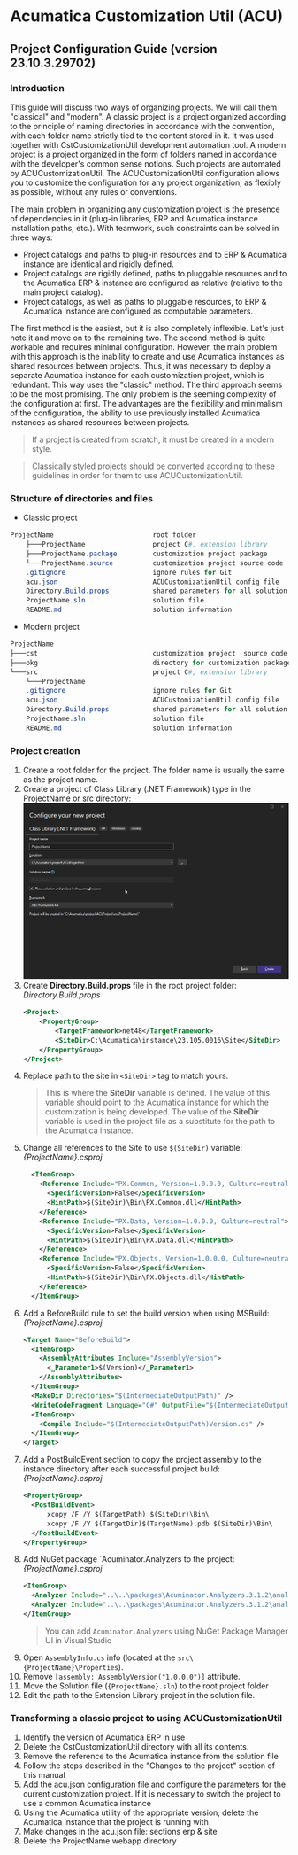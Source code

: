 # Acumatica Customization Util (ACU)

## Project Configuration Guide (version 23.10.3.29702)

### Introduction

This guide will discuss two ways of organizing projects. We will call them "classical" and "modern".
A classic project is a project organized according to the principle of naming directories in accordance with the convention, with each folder name strictly tied to the content stored in it. It was used together with CstCustomizationUtil development automation tool.
A modern project is a project organized in the form of folders named in accordance with the developer's common sense notions. Such projects are automated by ACUCustomizationUtil. The ACUCustomizationUtil configuration allows you to customize the configuration for any project organization, as flexibly as possible, without any rules or conventions. 

The main problem in organizing any customization project is the presence of dependencies in it (plug-in libraries, ERP and Acumatica instance installation paths, etc.). With teamwork, such constraints can be solved in three ways:

- Project catalogs and paths to plug-in resources and to ERP & Acumatica instance are identical and rigidly defined.
- Project catalogs are rigidly defined, paths to pluggable resources and to the Acumatica ERP & instance are configured as relative (relative to the main project catalog).
- Project catalogs, as well as paths to pluggable resources, to ERP & Acumatica instance are configured as computable parameters.

The first method is the easiest, but it is also completely inflexible. Let's just note it and move on to the remaining two.
The second method is quite workable and requires minimal configuration. However, the main problem with this approach is the inability to create and use Acumatica instances as shared resources between projects. Thus, it was necessary to deploy a separate Acumatica instance for each customization project, which is redundant. This way uses the "classic" method.
The third approach seems to be the most promising. The only problem is the seeming complexity of the configuration at first. The advantages are the flexibility and minimalism of the configuration, the ability to use previously installed Acumatica instances as shared resources between projects.

> If a project is created from scratch, it must be created in a modern style.

> Classically styled projects should be converted according to these guidelines in order for them to use ACUCustomizationUtil.

### Structure of directories and files

* Classic project
```powershell
ProjectName                         root folder
    ├───ProjectName                 project C#, extension library
    ├───ProjectName.package         customization project package
    └───ProjectName.source          customization project source code
	.gitignore                      ignore rules for Git
	acu.json                        ACUCustomizationUtil config file
	Directory.Build.props           shared parameters for all solution projects
	ProjectName.sln                 solution file
	README.md                       solution information
```

* Modern project
```powershell
ProjectName
├───cst                             customization project  source code
├───pkg                             directory for customization packages
└───src                             project C#, extension library
    └───ProjectName
	.gitignore						ignore rules for Git
	acu.json						ACUCustomizationUtil config file
	Directory.Build.props			shared parameters for all solution projects
	ProjectName.sln					solution file
	README.md						solution information
```

### Project creation
1. Create a root folder for the project. The folder name is usually the same as the project name.  
2. Create a project of Class Library (.NET Framework) type in the ProjectName or src directory:  
    ![CreateNewProject](img/CreateNewProject.png)
3. Create **Directory.Build.props** file in the root project folder:  
    _Directory.Build.props_
    ```xml
    <Project>
        <PropertyGroup>
            <TargetFramework>net48</TargetFramework>
            <SiteDir>C:\Acumatica\instance\23.105.0016\Site</SiteDir> 
        </PropertyGroup>
    </Project>
    ```
4. Replace path to the site in `<SiteDir>` tag to match yours.
    > This is where the **SiteDir** variable is defined. The value of this variable should point to the Acumatica instance for which the customization is being developed. The value of the **SiteDir** variable is used in the project file as a substitute for the path to the Acumatica instance.
5. Change all references to the Site to use `$(SiteDir)` variable:
    _{ProjectName}.csproj_  
    ```xml
      <ItemGroup>
        <Reference Include="PX.Common, Version=1.0.0.0, Culture=neutral">
          <SpecificVersion>False</SpecificVersion>
          <HintPath>$(SiteDir)\Bin\PX.Common.dll</HintPath>
        </Reference>
        <Reference Include="PX.Data, Version=1.0.0.0, Culture=neutral">
          <SpecificVersion>False</SpecificVersion>
          <HintPath>$(SiteDir)\Bin\PX.Data.dll</HintPath>
        </Reference>
        <Reference Include="PX.Objects, Version=1.0.0.0, Culture=neutral">
          <SpecificVersion>False</SpecificVersion>
          <HintPath>$(SiteDir)\Bin\PX.Objects.dll</HintPath>
        </Reference>
      </ItemGroup>
    ```
6. Add a BeforeBuild rule to set the build version when using MSBuild:  
    _{ProjectName}.csproj_  
    ```xml
    <Target Name="BeforeBuild">
      <ItemGroup>
        <AssemblyAttributes Include="AssemblyVersion">
          <_Parameter1>$(Version)</_Parameter1>
        </AssemblyAttributes>
      </ItemGroup>
      <MakeDir Directories="$(IntermediateOutputPath)" />
      <WriteCodeFragment Language="C#" OutputFile="$(IntermediateOutputPath)Version.cs"  AssemblyAttributes="@(AssemblyAttributes)" />
      <ItemGroup>
        <Compile Include="$(IntermediateOutputPath)Version.cs" />
      </ItemGroup>
    </Target>
    ```
7. Add a PostBuildEvent section to copy the project assembly to the instance directory after each successful project build:  
    _{ProjectName}.csproj_  
    ```xml
    <PropertyGroup>
      <PostBuildEvent>
          xcopy /F /Y $(TargetPath) $(SiteDir)\Bin\
          xcopy /F /Y $(TargetDir)$(TargetName).pdb $(SiteDir)\Bin\
      </PostBuildEvent>
    </PropertyGroup>
    ```
8. Add NuGet package `Acuminator.Analyzers to the project:  
    _{ProjectName}.csproj_  
    ```xml
    <ItemGroup>
      <Analyzer Include="..\..\packages\Acuminator.Analyzers.3.1.2\analyzers\dotnet\cs\Acuminator.Analyzers.dll" />
      <Analyzer Include="..\..\packages\Acuminator.Analyzers.3.1.2\analyzers\dotnet\cs\Acuminator.Utilities.dll" />
    </ItemGroup>
    ```
    > You can add `Acuminator.Analyzers` using NuGet Package Manager UI in Visual Studio
9. Open `AssemblyInfo.cs` info (located at the `src\{ProjectName}\Properties`).
10. Remove `[assembly: AssemblyVersion("1.0.0.0")]` attribute.
11. Move the Solution file (`{ProjectName}.sln`) to the root project folder
12. Edit the path to the Extension Library project in the solution file.

### Transforming a classic project to using ACUCustomizationUtil
1. Identify the version of Acumatica ERP in use
2. Delete the CstCustomizationUtil directory with all its contents.
3. Remove the reference to the Acumatica instance from the solution file
4. Follow the steps described in the "Changes to the project" section of this manual
5. Add the acu.json configuration file and configure the parameters for the current customization project.
If it is necessary to switch the project to use a common Acumatica instance
6. Using the Acumatica utility of the appropriate version, delete the Acumatica instance that the project is running with
7. Make changes in the acu.json file: sections erp & site
8. Delete the ProjectName.webapp directory
